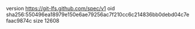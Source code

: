 version https://git-lfs.github.com/spec/v1
oid sha256:550496ea18979e150e6ae79256ac7f210cc6c214836bb0debd04c7efaac9874c
size 12608

